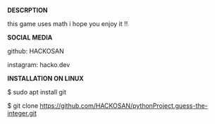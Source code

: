 ********DESCRPTION********

this game uses math i hope you enjoy it !!


**SOCIAL MEDIA**

github: HACKOSAN 

instagram: hacko.dev

**INSTALLATION ON LINUX**

$ sudo apt install git

$ git clone https://github.com/HACKOSAN/pythonProject.guess-the-integer.git



